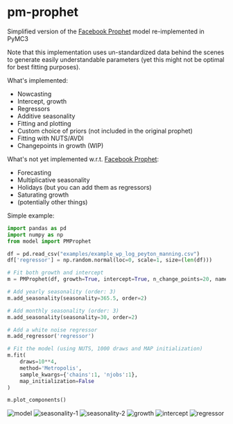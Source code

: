 # pm-prophet 
Simplified version of the [Facebook Prophet](https://facebook.github.io/prophet/) model re-implemented in PyMC3

Note that this implementation uses un-standardized data behind the scenes to generate easily understandable parameters (yet this might not be optimal for best fitting purposes).

What's implemented:
* Nowcasting
* Intercept, growth
* Regressors
* Additive seasonality
* Fitting and plotting
* Custom choice of priors (not included in the original prophet)
* Fitting with NUTS/AVDI
* Changepoints in growth (WIP)

What's not yet implemented w.r.t. [Facebook Prophet](https://facebook.github.io/prophet/):
* Forecasting
* Multiplicative seasonality
* Holidays (but you can add them as regressors)
* Saturating growth
* (potentially other things)

Simple example:
    
```python
import pandas as pd
import numpy as np
from model import PMProphet

df = pd.read_csv("examples/example_wp_log_peyton_manning.csv")
df['regressor'] = np.random.normal(loc=0, scale=1, size=(len(df)))

# Fit both growth and intercept
m = PMProphet(df, growth=True, intercept=True, n_change_points=20, name='model')

# Add yearly seasonality (order: 3)
m.add_seasonality(seasonality=365.5, order=2)

# Add monthly seasonality (order: 3)
m.add_seasonality(seasonality=30, order=2)

# Add a white noise regressor
m.add_regressor('regressor')

# Fit the model (using NUTS, 1000 draws and MAP initialization)
m.fit(
    draws=10**4, 
    method='Metropolis', 
    sample_kwargs={'chains':1, 'njobs':1},
    map_initialization=False
)

m.plot_components()
```

![model](https://github.com/luke14free/pm-prophet/blob/master/examples/images/download.png)
![seasonality-1](https://github.com/luke14free/pm-prophet/blob/master/examples/images/download-1.png)
![seasonality-2](https://github.com/luke14free/pm-prophet/blob/master/examples/images/download-2.png)
![growth](https://github.com/luke14free/pm-prophet/blob/master/examples/images/download-3.png)
![intercept](https://github.com/luke14free/pm-prophet/blob/master/examples/images/download-4.png)
![regressor](https://github.com/luke14free/pm-prophet/blob/master/examples/images/download-5.png)
